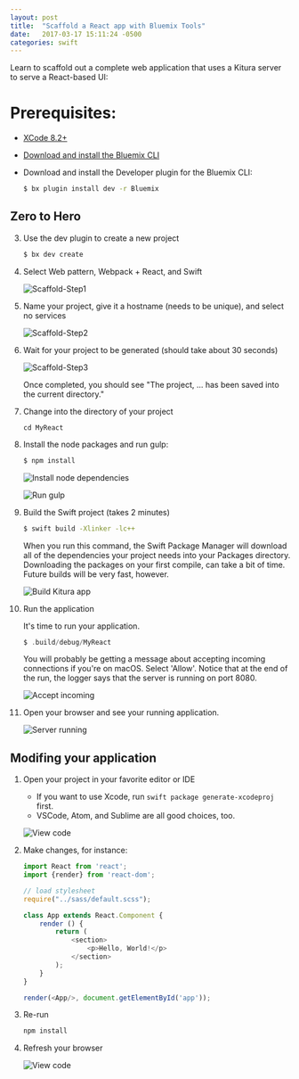 ```yaml
---
layout: post
title:  "Scaffold a React app with Bluemix Tools"
date:   2017-03-17 15:11:24 -0500
categories: swift
---
```


Learn to scaffold out a complete web application that uses a Kitura server to serve a React-based UI:

# Prerequisites:

- [XCode 8.2+](https://developer.apple.com/download/)
- [Download and install the Bluemix CLI](https://plugins.ng.bluemix.net/ui/home.html)
- Download and install the Developer plugin for the Bluemix CLI:
   
    ```bash
    $ bx plugin install dev -r Bluemix
    ```
 
## Zero to Hero
 
3. Use the dev plugin to create a new project

    ```bash
    $ bx dev create
    ```
 
4. Select Web pattern, Webpack + React, and Swift
 
    ![Scaffold-Step1](/images/react/scaffold-step1.png)
 
5. Name your project, give it a hostname (needs to be unique), and select no services

    ![Scaffold-Step2](/images/react/scaffold-step2.png)
 
6. Wait for your project to be generated (should take about 30 seconds)

    ![Scaffold-Step3](/images/react/scaffold-step3.png)

    Once completed, you should see "The project, ... has been saved into the current directory."
 
7. Change into the directory of your project

    ```
    cd MyReact
    ```
 
8. Install the node packages and run gulp:

    ```bash
    $ npm install
    ```
 
    ![Install node dependencies](/images/react/install-node-deps.png)
    
    ![Run gulp](/images/react/run-gulp.png)
    
9. Build the Swift project (takes 2 minutes)

    ```bash
    $ swift build -Xlinker -lc++
    ```
    
    When you run this command, the Swift Package Manager will download all of the dependencies your project needs into your Packages directory. Downloading the packages on your first compile, can take a bit of time. Future builds will be very fast, however.
    
    ![Build Kitura app](/images/react/build-kitura-app.png)
    
    
    
10. Run the application

    It's time to run your application.
  
    ```swift
    $ .build/debug/MyReact
    ```
    
    You will probably be getting a message about accepting incoming connections if you're on macOS. Select 'Allow'. Notice that at the end of the run, the logger says that the server is running on port 8080.
    
    ![Accept incoming](/images/react/accept-incoming.png)
    

11. Open your browser and see your running application.

    ![Server running](/images/react/congratulations.png)


## Modifing your application

1. Open your project in your favorite editor or IDE

    - If you want to use Xcode, run `swift package generate-xcodeproj` first.
    - VSCode, Atom, and Sublime are all good choices, too.

    ![View code](/images/react/view-code.png)
  
2. Make changes, for instance:

    ```javascript
    import React from 'react';
    import {render} from 'react-dom';

    // load stylesheet
    require("../sass/default.scss");

    class App extends React.Component {
        render () {
            return (
                <section>
                    <p>Hello, World!</p>
                </section>
            );
        }
    }

    render(<App/>, document.getElementById('app'));
    ```
  
3. Re-run 

    ```bash
    npm install
    ```

4. Refresh your browser

    ![View code](/images/react/helloworld.png)
  
        

